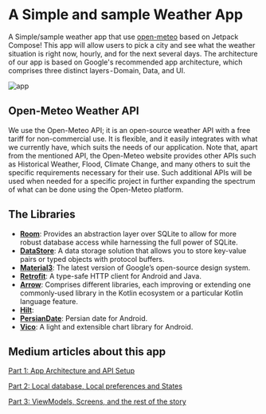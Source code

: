 # A Simple and sample Weather App

A Simple/sample weather app that use [open-meteo](https://open-meteo.com) based on Jetpack Compose!
This app will allow users to pick a city and see what the weather situation is right now, hourly, and for the next several days. ⁤The architecture of our app is based on Google's recommended app architecture, which comprises three distinct layers - Domain, Data, and UI.


![app](https://github.com/user-attachments/assets/98078bdf-9fc8-4b4c-a8d0-abc08966e861)


## Open-Meteo Weather API
We use the Open-Meteo API; it is an open-source weather API with a free tariff for non-commercial use. It is flexible, and it easily integrates with what we currently have, which suits the needs of our application. Note that, apart from the mentioned API, the Open-Meteo website provides other APIs such as Historical Weather, Flood, Climate Change, and many others to suit the specific requirements necessary for their use. Such additional APIs will be used when needed for a specific project in further expanding the spectrum of what can be done using the Open-Meteo platform.
## The Libraries
* [**Room**](https://developer.android.com/jetpack/androidx/releases/room): Provides an abstraction layer over SQLite to allow for more robust database access while harnessing the full power of SQLite.
* [**DataStore**](https://developer.android.com/topic/libraries/architecture/datastore): A data storage solution that allows you to store key-value pairs or typed objects with protocol buffers.
* [**Material3**](https://m3.material.io): The latest version of Google’s open-source design system.
* [**Retrofit**](https://square.github.io/retrofit/): A type-safe HTTP client for Android and Java.
* [**Arrow**](https://arrow-kt.io/learn/overview/): Comprises different libraries, each improving or extending one commonly-used library in the Kotlin ecosystem or a particular Kotlin language feature.
* [**Hilt**](https://developer.android.com/training/dependency-injection/hilt-android): 
* [**PersianDate**](https://github.com/samanzamani/PersianDate?tab=readme-ov-file#example): Persian date for Android.
* [**Vico**](https://patrykandpatrick.com/vico/wiki/): A light and extensible chart library for Android.

## Medium articles about this app

[Part 1: App Architecture and API Setup](https://medium.com/@owmo13/forecasting-weather-with-open-meteo-api-using-jetpack-compose-7e58387f10e1)

[Part 2: Local database, Local preferences and States](https://medium.com/@owmo13/forecasting-weather-with-open-meteo-api-using-jetpack-compose-7f7f72e4963e)

[Part 3: ViewModels, Screens, and the rest of the story](https://medium.com/@owmo13/forecasting-weather-with-open-meteo-api-using-jetpack-compose-5c99da611181)
  

